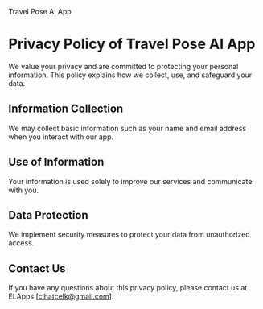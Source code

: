 Travel Pose AI App

# Privacy Policy of Travel Pose AI App

We value your privacy and are committed to protecting your personal information. This policy explains how we collect, use, and safeguard your data.

## Information Collection

We may collect basic information such as your name and email address when you interact with our app.

## Use of Information

Your information is used solely to improve our services and communicate with you.

## Data Protection

We implement security measures to protect your data from unauthorized access.

## Contact Us

If you have any questions about this privacy policy, please contact us at ELApps [cihatcelk@gmail.com].

